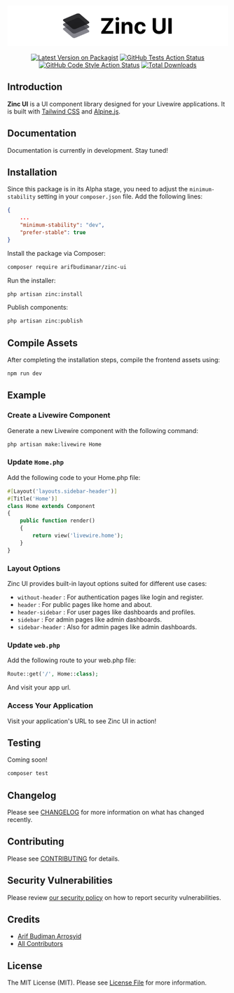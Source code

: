 <p align="center">
    <picture>
        <source srcset="/art/logo-light.svg" media="(prefers-color-scheme: light)">
        <source srcset="/art/logo-dark.svg" media="(prefers-color-scheme: dark)">
        <img src="/art/logo-light.svg" alt="Logo Zinc UI">
    </picture>
</p>

<p align="center">
    <a href="https://packagist.org/packages/arifbudimanar/zinc-ui"><img src="https://img.shields.io/packagist/v/arifbudimanar/zinc-ui.svg?style=flat-square" alt="Latest Version on Packagist"></a>
    <a href="https://packagist.org/packages/arifbudimanar/zinc-ui"><img src="https://img.shields.io/github/actions/workflow/status/arifbudimanar/zinc-ui/run-tests.yml?branch=main&label=tests&style=flat-square" alt="GitHub Tests Action Status"></a>
    <a href="https://packagist.org/packages/arifbudimanar/zinc-ui"><img src="https://img.shields.io/github/actions/workflow/status/arifbudimanar/zinc-ui/fix-php-code-style-issues.yml?branch=main&label=code%20style&style=flat-square" alt="GitHub Code Style Action Status"></a>
    <a href="https://packagist.org/packages/arifbudimanar/zinc-ui"><img src="https://img.shields.io/packagist/dt/arifbudimanar/zinc-ui.svg?style=flat-square" alt="Total Downloads"></a>
</p>

## Introduction

**Zinc UI** is a UI component library designed for your Livewire applications. It is built with [Tailwind CSS](https://tailwindcss.com/) and [Alpine.js](https://alpinejs.dev/).

## Documentation

Documentation is currently in development. Stay tuned!

## Installation

Since this package is in its Alpha stage, you need to adjust the `minimum-stability` setting in your `composer.json` file. Add the following lines:

```json
{
    ...
    "minimum-stability": "dev",
    "prefer-stable": true
}
```

Install the package via Composer:

```bash
composer require arifbudimanar/zinc-ui
```

Run the installer:

```bash
php artisan zinc:install
```

Publish components:

```bash
php artisan zinc:publish
```

## Compile Assets

After completing the installation steps, compile the frontend assets using:

```bash
npm run dev
```

## Example

### Create a Livewire Component

Generate a new Livewire component with the following command:

```bash
php artisan make:livewire Home
```

### Update `Home.php`

Add the following code to your Home.php file:

```php
#[Layout('layouts.sidebar-header')]
#[Title('Home')]
class Home extends Component
{
    public function render()
    {
        return view('livewire.home');
    }
}
```

### Layout Options

Zinc UI provides built-in layout options suited for different use cases:

-   `without-header` : For authentication pages like login and register.
-   `header` : For public pages like home and about.
-   `header-sidebar` : For user pages like dashboards and profiles.
-   `sidebar` : For admin pages like admin dashboards.
-   `sidebar-header` : Also for admin pages like admin dashboards.

### Update `web.php`

Add the following route to your web.php file:

```php
Route::get('/', Home::class);
```

And visit your app url.

### Access Your Application

Visit your application's URL to see Zinc UI in action!

## Testing

Coming soon!

```bash
composer test
```

## Changelog

Please see [CHANGELOG](CHANGELOG.md) for more information on what has changed recently.

## Contributing

Please see [CONTRIBUTING](CONTRIBUTING.md) for details.

## Security Vulnerabilities

Please review [our security policy](../../security/policy) on how to report security vulnerabilities.

## Credits

-   [Arif Budiman Arrosyid](https://github.com/arifbudimanar)
-   [All Contributors](../../contributors)

## License

The MIT License (MIT). Please see [License File](LICENSE.md) for more information.
